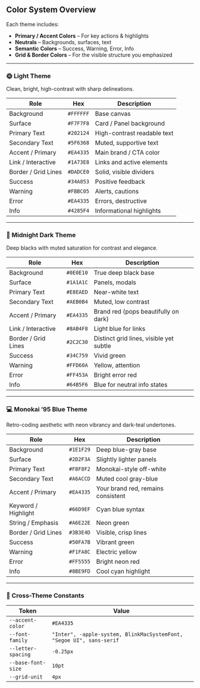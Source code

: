 ## Color System Overview

Each theme includes:

- **Primary / Accent Colors** – For key actions & highlights
- **Neutrals** – Backgrounds, surfaces, text
- **Semantic Colors** – Success, Warning, Error, Info
- **Grid & Border Colors** – For the visible structure you emphasized

---

### 🌞 Light Theme

Clean, bright, high-contrast with sharp delineations.

| Role                 | Hex      | Description                       |
| -------------------- | -------- | --------------------------------- |
| Background           | `#FFFFFF`  | Base canvas                       |
| Surface              | `#F7F7F8`  | Card / Panel background           |
| Primary Text         | `#202124`  | High-contrast readable text       |
| Secondary Text       | `#5F6368`  | Muted, supportive text            |
| Accent / Primary     | `#EA4335`  | Main brand / CTA color            |
| Link / Interactive   | `#1A73E8`  | Links and active elements         |
| Border / Grid Lines  | `#DADCE0`  | Solid, visible dividers           |
| Success              | `#34A853`  | Positive feedback                 |
| Warning              | `#FBBC05`  | Alerts, cautions                  |
| Error                | `#EA4335`  | Errors, destructive               |
| Info                 | `#4285F4`  | Informational highlights          |

---

### 🌙 Midnight Dark Theme

Deep blacks with muted saturation for contrast and elegance.

| Role                 | Hex      | Description                           |
| -------------------- | -------- | ------------------------------------- |
| Background           | `#0E0E10`  | True deep black base                  |
| Surface              | `#1A1A1C`  | Panels, modals                        |
| Primary Text         | `#E8EAED`  | Near-white text                       |
| Secondary Text       | `#AEB0B4`  | Muted, low contrast                   |
| Accent / Primary     | `#EA4335`  | Brand red (pops beautifully on dark) |
| Link / Interactive   | `#8AB4F8`  | Light blue for links                  |
| Border / Grid Lines  | `#2C2C30`  | Distinct grid lines, visible yet subtle |
| Success              | `#34C759`  | Vivid green                           |
| Warning              | `#FFD60A`  | Yellow, attention                     |
| Error                | `#FF453A`  | Bright error red                      |
| Info                 | `#64B5F6`  | Blue for neutral info states          |

---

### 💻 Monokai ’95 Blue Theme

Retro-coding aesthetic with neon vibrancy and dark-teal undertones.

| Role                 | Hex      | Description                         |
| -------------------- | -------- | ----------------------------------- |
| Background           | `#1E1F29`  | Deep blue-gray base                 |
| Surface              | `#2D2F3A`  | Slightly lighter panels             |
| Primary Text         | `#F8F8F2`  | Monokai-style off-white             |
| Secondary Text       | `#A6ACCD`  | Muted cool gray-blue                |
| Accent / Primary     | `#EA4335`  | Your brand red, remains consistent  |
| Keyword / Highlight  | `#66D9EF`  | Cyan blue syntax                    |
| String / Emphasis    | `#A6E22E`  | Neon green                          |
| Border / Grid Lines  | `#3B3E4D`  | Visible, crisp lines                |
| Success              | `#50FA7B`  | Vibrant green                       |
| Warning              | `#F1FA8C`  | Electric yellow                     |
| Error                | `#FF5555`  | Bright neon red                     |
| Info                 | `#8BE9FD`  | Cool cyan highlight                 |

---

### 🧠 Cross-Theme Constants

| Token              | Value                                                              |
| ------------------ | ------------------------------------------------------------------ |
| `--accent-color`   | `#EA4335`                                                            |
| `--font-family`    | `"Inter", -apple-system, BlinkMacSystemFont, "Segoe UI", sans-serif` |
| `--letter-spacing` | `-0.25px`                                                          |
| `--base-font-size` | `10pt`                                                             |
| `--grid-unit`      | `4px`                                                              |
